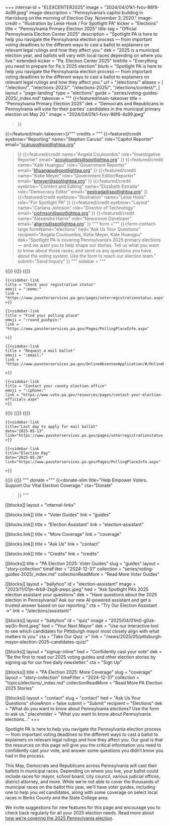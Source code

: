 +++
internal-id = "ELEXCENTER2025"
image = "2024/04/01k1-fvsv-86f6-4s99.jpeg"
image-description = "Pennsylvania’s capitol building in Harrisburg on the morning of Election Day. November 3, 2020."
image-credit = "Illustration by Leise Hook / For Spotlight PA"
kicker = "Elections"
title = "Pennsylvania Primary Election 2025"
title-tag = "Official Pennsylvania Election Center 2025"
description = "Spotlight PA is here to help you navigate the Pennsylvania election process — from important voting deadlines to the different ways to cast a ballot to explainers on relevant legal rulings and how they affect you."
dek = "2025 is a municipal election year, and ballots will vary with local races depending on where you live."
extended-kicker = "Pa. Election Center 2025"
linktitle = "Everything you need to prepare for Pa.’s 2025 election"
blurb = "Spotlight PA is here to help you navigate the Pennsylvania election process — from important voting deadlines to the different ways to cast a ballot to explainers on relevant legal rulings and how they affect you."
url = "/elections/"
aliases = [
    "/election/",
    "/elections-2023/",
    "/elections-2025/",
    "/elections/contest/",
]
layout = "page-landing"
type = "elections"
guide = "series/voting-guides-2025/_index.md"
takeover = """
{{<featured/main-takeover
  title = "Pennsylvania Primary Election 2025"
  dek = "Democrats and Republicans in Pennsylvania will vote for their parties’ candidates in the municipal primary election on May 20."
  image = "2024/04/01k1-fvsv-86f6-4s99.jpeg"
>}}

{{</featured/main-takeover>}}"""
credits = """
{{<featured/credit
    eyebrow="Reporting"
    name="Stephen Caruso"
    role="Capitol Reporter"
    email="scaruso@spotlightpa.org"
>}}
{{<featured/credit
    name="Angela Couloumbis"
    role="Investigative Reporter"
    email="acouloumbis@spotlightpa.org"
>}}
{{<featured/credit
    name="Kate Huangpu"
    role="Government Reporter"
    email="khuangpu@spotlightpa.org"
>}}
{{<featured/credit
    name="Katie Meyer"
    role="Government Editor/Reporter"
    email="kmeyer@spotlightpa.org"
>}}
{{<featured/credit
    eyebrow="Content and Editing"
    name="Elizabeth Estrada"
    role="Democracy Editor"
    email="eestrada@spotlightpa.org"
>}}
{{<featured/credit
    eyebrow="Illustration"
    name="Leise Hook"
    role="For Spotlight PA"
>}}
{{<featured/credit
    eyebrow="Layout"
    name="Carlana Johnson"
    role="Director of Technology"
    email="cjohnson@spotlightpa.org"
>}}
{{<featured/credit
    name="Alexandra Harris"
    role="Newsroom Developer"
    email="aharris@spotlightpa.org"
>}}
"""
form ="""
{{<form-contact-large
  formName="elections"
  hed="Ask Us Your Questions"
  recipient="Angela Couloumbis, Katie Meyer, Kate Huangpu"
  dek="Spotlight PA is covering Pennsylvania’s 2025 primary elections — and we want you to help shape our stories. Tell us what you want to know about those races, and send us any questions you have about the voting system. Use the form to reach our election team."
  submit="Send Inquiry"
>}}
"""
sidebar = """
<link
  rel="stylesheet"
  href="https://unpkg.com/add-to-calendar-button@1.14.6/assets/css/atcb.min.css"
/>
{{<landing-sidebar>}}
  {{<sidebar-links hed="State Election Resources">}}
    {{<sidebar-link
    title = "Register to vote"
    emoji = ":ballot_box_with_ballot:"
    link = "https://www.pavoterservices.pa.gov/pages/VoterRegistrationApplication.aspx"
    >}}

    {{<sidebar-link
    title = "Check your registration status"
    emoji = ":memo:"
    link = "https://www.pavoterservices.pa.gov/pages/voterregistrationstatus.aspx"
    >}}

    {{<sidebar-link
    title = "Find your polling place"
    emoji = ":round_pushpin:"
    link = "https://www.pavoterservices.pa.gov/Pages/PollingPlaceInfo.aspx"

    >}}

    {{<sidebar-link
    title = "Request a mail ballot"
    emoji = ":email:"
    link = "https://www.pavoterservices.pa.gov/OnlineAbsenteeApplication/#/OnlineMailInBegin"

    >}}

    {{<sidebar-link
    title = "Contact your county election office"
    emoji = ":iphone:"
    link = "https://www.vote.pa.gov/resources/pages/contact-your-election-officials.aspx"
    >}}
  {{</sidebar-links>}}
  {{<sidebar-links hed="Key Dates" event="true">}}
    {{<sidebar-link
    title="Last day to register to vote"
    date="2025-05-05"
    link="https://www.pavoterservices.pa.gov/pages/VoterRegistrationApplication.aspx"
    >}}

    {{<sidebar-link
    title="Last day to apply for mail ballot"
    date="2025-05-13"
    link="https://www.pavoterservices.pa.gov/pages/voterregistrationstatus.aspx"
    >}}

    {{<sidebar-link
    title="Election Day"
    date="2025-05-20"
    link="https://www.pavoterservices.pa.gov/Pages/PollingPlaceInfo.aspx"

    >}}
  {{</sidebar-links>}}
{{</landing-sidebar>}}
"""
donate ="""
{{<donate-slim
    title="Help Empower Voters. Support Our Vital Election Coverage."
    cta="Donate"
>}}
"""

[[blocks]]
layout = "internal-links"

[[blocks.link]]
title = "Voter Guides"
link = "guides"

[[blocks.link]]
title = "Election Assistant"
link = "election-assistant"

[[blocks.link]]
title = "More Coverage"
link = "coverage"

[[blocks.link]]
title = "Ask Us"
link = "contact"

[[blocks.link]]
title = "Credits"
link = "credits"

[[blocks]]
title = "PA Election 2025: Voter Guides"
slug = "guides"
layout = "story-collection"
timeFilter = "2024-12-31"
collection = "series/voting-guides-2025/_index.md"
collectionReadMore = "Read More Voter Guides"

[[blocks]]
layout = "ballyhoo"
id = "election-assistant"
image = "2023/11/01jn-4rb9-2sg8-pwpc.jpeg"
hed = "Ask Spotlight PA’s 2025 election assistant your questions"
dek = "Have questions about the 2025 election in Pennsylvania? Ask our new AI-powered assistant and get a trusted answer based on our reporting."
cta = "Try Our Election Assistant →"
link = "/elections/assistant/"

[[blocks]]
layout = "ballyhoo"
id = "quiz"
image = "2025/04/01m0-g0zk-wp3n-9vnt.jpeg"
hed = "Your Next Mayor"
dek = "Use our interactive tool to see which candidates for Pittsburgh mayor most closely align with what matters to you."
cta = "Take Our Quiz →"
link = "/news/2025/05/pittsburgh-mayor-election-2025-candidates-quiz/"

[[blocks]]
layout = "signup-inline"
hed = "Confidently cast your vote"
dek = "Be the first to read our 2025 voting guides and other election stories by signing up for our free daily newsletter."
cta = "Sign Up"

[[blocks]]
title = "PA Election 2025: More Coverage"
slug = "coverage"
layout = "story-collection"
timeFilter = "2024-12-31"
collection = "topics/elections/_index.md"
collectionReadMore = "Read More PA Election 2025 Stories"

[[blocks]]
layout = "contact"
slug = "contact"
hed = "Ask Us Your Questions"
showAnon = false
submit = "Submit"
recipient = "Elections"
dek = "What do you want to know about Pennsylvania elections? Use the form to ask us."
placeholder = "What you want to know about Pennsylvania elections…"
+++


Spotlight PA is here to help you navigate the Pennsylvania election process — from important voting deadlines to the different ways to cast a ballot to explainers on relevant legal rulings and how they affect you. Our goal is that the resources on this page will give you the critical information you need to confidently cast your vote, and answer some questions you didn’t know you had in the process.

This May, Democrats and Republicans across Pennsylvania will cast their ballots in municipal races. Depending on where you live, your ballot could include races for mayor, school board, city council, various judicial offices, district attorney, and more. While we’re not able to cover the thousands of municipal races on the ballot this year, we’ll have voter guides, including one to help you vet candidates, along with some coverage on select local races in Berks County and the State College area. 

We invite suggestions for new features for this page and encourage you to check back regularly for all your 2025 election needs. Read more about [how we’re covering the 2025 Pennsylvania election](https://www.spotlightpa.org/news/2025/04/pennsylvania-2025-primary-election-coverage-municipal/).



